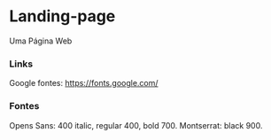 # Landing-page
 Uma Página Web

 ### Links

 Google fontes: https://fonts.google.com/

 ### Fontes

 Opens Sans: 400 italic, regular 400, bold 700.
 Montserrat: black 900.
